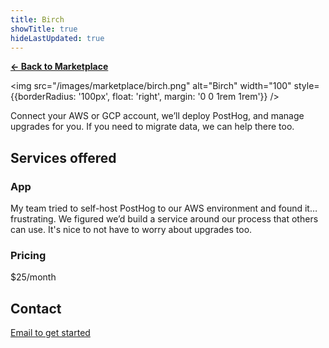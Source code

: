 ```yaml
---
title: Birch
showTitle: true
hideLastUpdated: true
---
```


**[← Back to Marketplace](/marketplace)**

<img src="/images/marketplace/birch.png" alt="Birch" width="100" style={{borderRadius: '100px', float: 'right', margin: '0 0 1rem 1rem'}} />

Connect your AWS or GCP account, we’ll deploy PostHog, and manage upgrades for you. If you need to migrate data, we can help there too.

## Services offered

### App

My team tried to self-host PostHog to our AWS environment and found it… frustrating. We figured we’d build a service around our process that others can use. It's nice to not have to worry about upgrades too. 

### Pricing

$25/month

## Contact

[Email to get started](marketplace+birch@posthog.com)